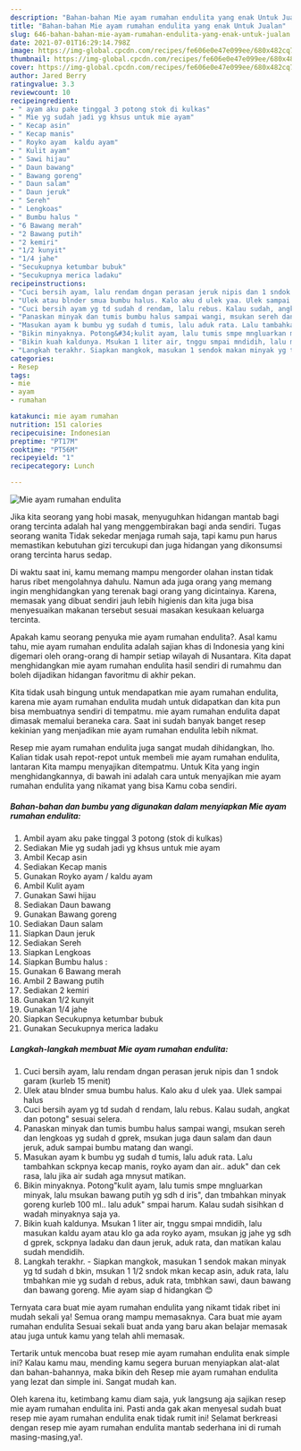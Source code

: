 ```yaml
---
description: "Bahan-bahan Mie ayam rumahan endulita yang enak Untuk Jualan"
title: "Bahan-bahan Mie ayam rumahan endulita yang enak Untuk Jualan"
slug: 646-bahan-bahan-mie-ayam-rumahan-endulita-yang-enak-untuk-jualan
date: 2021-07-01T16:29:14.798Z
image: https://img-global.cpcdn.com/recipes/fe606e0e47e099ee/680x482cq70/mie-ayam-rumahan-endulita-foto-resep-utama.jpg
thumbnail: https://img-global.cpcdn.com/recipes/fe606e0e47e099ee/680x482cq70/mie-ayam-rumahan-endulita-foto-resep-utama.jpg
cover: https://img-global.cpcdn.com/recipes/fe606e0e47e099ee/680x482cq70/mie-ayam-rumahan-endulita-foto-resep-utama.jpg
author: Jared Berry
ratingvalue: 3.3
reviewcount: 10
recipeingredient:
- " ayam aku pake tinggal 3 potong stok di kulkas"
- " Mie yg sudah jadi yg khsus untuk mie ayam"
- " Kecap asin"
- " Kecap manis"
- " Royko ayam  kaldu ayam"
- " Kulit ayam"
- " Sawi hijau"
- " Daun bawang"
- " Bawang goreng"
- " Daun salam"
- " Daun jeruk"
- " Sereh"
- " Lengkoas"
- " Bumbu halus "
- "6 Bawang merah"
- "2 Bawang putih"
- "2 kemiri"
- "1/2 kunyit"
- "1/4 jahe"
- "Secukupnya ketumbar bubuk"
- "Secukupnya merica ladaku"
recipeinstructions:
- "Cuci bersih ayam, lalu rendam dngan perasan jeruk nipis dan 1 sndok garam (kurleb 15 menit)"
- "Ulek atau blnder smua bumbu halus. Kalo aku d ulek yaa. Ulek sampai halus"
- "Cuci bersih ayam yg td sudah d rendam, lalu rebus. Kalau sudah, angkat dan potong&#34; sesuai selera."
- "Panaskan minyak dan tumis bumbu halus sampai wangi, msukan sereh dan lengkoas yg sudah d gprek, msukan juga daun salam dan daun jeruk, aduk sampai bumbu matang dan wangi."
- "Masukan ayam k bumbu yg sudah d tumis, lalu aduk rata. Lalu tambahkan sckpnya kecap manis, royko ayam dan air.. aduk&#34; dan cek rasa, lalu jika air sudah aga mnysut matikan."
- "Bikin minyaknya. Potong&#34;kulit ayam, lalu tumis smpe mngluarkan minyak, lalu msukan bawang putih yg sdh d iris&#34;, dan tmbahkan minyak goreng kurleb 100 ml.. lalu aduk&#34; smpai harum. Kalau sudah sisihkan d wadah minyaknya saja ya."
- "Bikin kuah kaldunya. Msukan 1 liter air, tnggu smpai mndidih, lalu masukan kaldu ayam atau klo ga ada royko ayam, msukan jg jahe yg sdh d gprek, sckpnya ladaku dan daun jeruk, aduk rata, dan matikan kalau sudah mendidih."
- "Langkah terakhr. Siapkan mangkok, masukan 1 sendok makan minyak yg td sudah d bkin, msukan 1 1/2 sndok mkan kecap asin, aduk rata, lalu tmbahkan mie yg sudah d rebus, aduk rata, tmbhkan sawi, daun bawang dan bawang goreng. Mie ayam siap d hidangkan 😊"
categories:
- Resep
tags:
- mie
- ayam
- rumahan

katakunci: mie ayam rumahan 
nutrition: 151 calories
recipecuisine: Indonesian
preptime: "PT17M"
cooktime: "PT56M"
recipeyield: "1"
recipecategory: Lunch

---
```



![Mie ayam rumahan endulita](https://img-global.cpcdn.com/recipes/fe606e0e47e099ee/680x482cq70/mie-ayam-rumahan-endulita-foto-resep-utama.jpg)

Jika kita seorang yang hobi masak, menyuguhkan hidangan mantab bagi orang tercinta adalah hal yang menggembirakan bagi anda sendiri. Tugas seorang  wanita Tidak sekedar menjaga rumah saja, tapi kamu pun harus memastikan kebutuhan gizi tercukupi dan juga hidangan yang dikonsumsi orang tercinta harus sedap.

Di waktu  saat ini, kamu memang mampu mengorder olahan instan tidak harus ribet mengolahnya dahulu. Namun ada juga orang yang memang ingin menghidangkan yang terenak bagi orang yang dicintainya. Karena, memasak yang dibuat sendiri jauh lebih higienis dan kita juga bisa menyesuaikan makanan tersebut sesuai masakan kesukaan keluarga tercinta. 



Apakah kamu seorang penyuka mie ayam rumahan endulita?. Asal kamu tahu, mie ayam rumahan endulita adalah sajian khas di Indonesia yang kini digemari oleh orang-orang di hampir setiap wilayah di Nusantara. Kita dapat menghidangkan mie ayam rumahan endulita hasil sendiri di rumahmu dan boleh dijadikan hidangan favoritmu di akhir pekan.

Kita tidak usah bingung untuk mendapatkan mie ayam rumahan endulita, karena mie ayam rumahan endulita mudah untuk didapatkan dan kita pun bisa membuatnya sendiri di tempatmu. mie ayam rumahan endulita dapat dimasak memalui beraneka cara. Saat ini sudah banyak banget resep kekinian yang menjadikan mie ayam rumahan endulita lebih nikmat.

Resep mie ayam rumahan endulita juga sangat mudah dihidangkan, lho. Kalian tidak usah repot-repot untuk membeli mie ayam rumahan endulita, lantaran Kita mampu menyajikan ditempatmu. Untuk Kita yang ingin menghidangkannya, di bawah ini adalah cara untuk menyajikan mie ayam rumahan endulita yang nikamat yang bisa Kamu coba sendiri.

<!--inarticleads1-->

##### Bahan-bahan dan bumbu yang digunakan dalam menyiapkan Mie ayam rumahan endulita:

1. Ambil  ayam aku pake tinggal 3 potong (stok di kulkas)
1. Sediakan  Mie yg sudah jadi yg khsus untuk mie ayam
1. Ambil  Kecap asin
1. Sediakan  Kecap manis
1. Gunakan  Royko ayam / kaldu ayam
1. Ambil  Kulit ayam
1. Gunakan  Sawi hijau
1. Sediakan  Daun bawang
1. Gunakan  Bawang goreng
1. Sediakan  Daun salam
1. Siapkan  Daun jeruk
1. Sediakan  Sereh
1. Siapkan  Lengkoas
1. Siapkan  Bumbu halus :
1. Gunakan 6 Bawang merah
1. Ambil 2 Bawang putih
1. Sediakan 2 kemiri
1. Gunakan 1/2 kunyit
1. Gunakan 1/4 jahe
1. Siapkan Secukupnya ketumbar bubuk
1. Gunakan Secukupnya merica ladaku




<!--inarticleads2-->

##### Langkah-langkah membuat Mie ayam rumahan endulita:

1. Cuci bersih ayam, lalu rendam dngan perasan jeruk nipis dan 1 sndok garam (kurleb 15 menit)
1. Ulek atau blnder smua bumbu halus. Kalo aku d ulek yaa. Ulek sampai halus
1. Cuci bersih ayam yg td sudah d rendam, lalu rebus. Kalau sudah, angkat dan potong&#34; sesuai selera.
1. Panaskan minyak dan tumis bumbu halus sampai wangi, msukan sereh dan lengkoas yg sudah d gprek, msukan juga daun salam dan daun jeruk, aduk sampai bumbu matang dan wangi.
1. Masukan ayam k bumbu yg sudah d tumis, lalu aduk rata. Lalu tambahkan sckpnya kecap manis, royko ayam dan air.. aduk&#34; dan cek rasa, lalu jika air sudah aga mnysut matikan.
1. Bikin minyaknya. Potong&#34;kulit ayam, lalu tumis smpe mngluarkan minyak, lalu msukan bawang putih yg sdh d iris&#34;, dan tmbahkan minyak goreng kurleb 100 ml.. lalu aduk&#34; smpai harum. Kalau sudah sisihkan d wadah minyaknya saja ya.
1. Bikin kuah kaldunya. Msukan 1 liter air, tnggu smpai mndidih, lalu masukan kaldu ayam atau klo ga ada royko ayam, msukan jg jahe yg sdh d gprek, sckpnya ladaku dan daun jeruk, aduk rata, dan matikan kalau sudah mendidih.
1. Langkah terakhr. - Siapkan mangkok, masukan 1 sendok makan minyak yg td sudah d bkin, msukan 1 1/2 sndok mkan kecap asin, aduk rata, lalu tmbahkan mie yg sudah d rebus, aduk rata, tmbhkan sawi, daun bawang dan bawang goreng. Mie ayam siap d hidangkan 😊




Ternyata cara buat mie ayam rumahan endulita yang nikamt tidak ribet ini mudah sekali ya! Semua orang mampu memasaknya. Cara buat mie ayam rumahan endulita Sesuai sekali buat anda yang baru akan belajar memasak atau juga untuk kamu yang telah ahli memasak.

Tertarik untuk mencoba buat resep mie ayam rumahan endulita enak simple ini? Kalau kamu mau, mending kamu segera buruan menyiapkan alat-alat dan bahan-bahannya, maka bikin deh Resep mie ayam rumahan endulita yang lezat dan simple ini. Sangat mudah kan. 

Oleh karena itu, ketimbang kamu diam saja, yuk langsung aja sajikan resep mie ayam rumahan endulita ini. Pasti anda gak akan menyesal sudah buat resep mie ayam rumahan endulita enak tidak rumit ini! Selamat berkreasi dengan resep mie ayam rumahan endulita mantab sederhana ini di rumah masing-masing,ya!.

